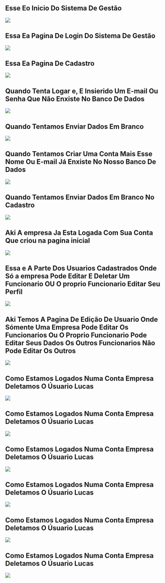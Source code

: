 ## Esse Eo Inicio Do Sistema De Gestão

<div>
    <img src="https://user-images.githubusercontent.com/89710467/138160382-006142d8-90d1-4334-9a5b-44d558b3eba3.png" />
</div>



## Essa Ea Pagina De Login Do Sistema De Gestão

<div>
    <img src="https://user-images.githubusercontent.com/89710467/138163721-3bcac402-b9bc-43f0-94df-80af8e2c499d.png" />
</div>


## Essa Ea Pagina De Cadastro

<div>
    <img src="https://user-images.githubusercontent.com/89710467/138163944-eebd4b28-0bab-4658-8525-2953cc8b0482.png" />
</div>


## Quando Tenta Logar e,  E Insierido Um E-mail Ou Senha Que Não Enxiste No Banco De Dados

<div>
    <img src="https://user-images.githubusercontent.com/89710467/138167083-f8ba0737-d35d-4008-8793-fa79d8d0fae8.png" />
</div>

## Quando Tentamos Enviar Dados Em Branco

<div>
    <img src="https://user-images.githubusercontent.com/89710467/138167541-f0540f26-3250-43c5-8e99-9eed6d808044.png" />
</div>


## Quando Tentamos Criar Uma Conta Mais Esse Nome Ou E-mail Já Enxiste No Nosso Banco De Dados

<div>
    <img src="https://user-images.githubusercontent.com/89710467/138167858-a558ea43-5014-4f58-bbf5-d0e479261a27.png" />
</div>




## Quando Tentamos Enviar Dados Em Branco No Cadastro

<div>
    <img src="https://user-images.githubusercontent.com/89710467/138168211-f739a5e1-9893-46f4-9f97-5f2721b92fcb.png" />
</div>


## Aki A empresa Ja Esta Logada Com Sua Conta Que criou na pagina inicial

<div>
    <img src="https://user-images.githubusercontent.com/89710467/138164468-f13803da-1379-41c2-914f-c2595e1155ef.png" />
</div>

## Essa e A Parte Dos Usuarios Cadastrados Onde Só a empresa Pode Editar E Deletar Um Funcionario OU O proprio Funcionario Editar Seu Perfil

<div>
    <img src="https://user-images.githubusercontent.com/89710467/138164827-3645e972-d955-4146-a91e-d2de4b7e7129.png" />
</div>



## Aki Temos A Pagina De Edição De Usuario Onde Sómente Uma Empresa Pode Editar Os Funcionarios Ou O Proprio Funcionario Pode Editar Seus Dados Os Outros Funcionarios Não Pode Editar Os Outros

<div>
    <img src="https://user-images.githubusercontent.com/89710467/138168555-18a1e7e7-de9b-4a8f-a1f9-42681af6e5ee.png" />
</div>


## Como Estamos Logados Numa Conta Empresa Deletamos O Úsuario Lucas

<div>
    <img src="https://user-images.githubusercontent.com/89710467/138168870-27f4ef47-27ff-431f-aabe-33272d5358bc.png" />
</div>


## Como Estamos Logados Numa Conta Empresa Deletamos O Úsuario Lucas

<div>
    <img src="https://user-images.githubusercontent.com/89710467/138168870-27f4ef47-27ff-431f-aabe-33272d5358bc.png" />
</div>

## Como Estamos Logados Numa Conta Empresa Deletamos O Úsuario Lucas

<div>
    <img src="https://user-images.githubusercontent.com/89710467/138168870-27f4ef47-27ff-431f-aabe-33272d5358bc.png" />
</div>


## Como Estamos Logados Numa Conta Empresa Deletamos O Úsuario Lucas

<div>
    <img src="https://user-images.githubusercontent.com/89710467/138168870-27f4ef47-27ff-431f-aabe-33272d5358bc.png" />
</div>

## Como Estamos Logados Numa Conta Empresa Deletamos O Úsuario Lucas

<div>
    <img src="https://user-images.githubusercontent.com/89710467/138168870-27f4ef47-27ff-431f-aabe-33272d5358bc.png" />
</div>


## Como Estamos Logados Numa Conta Empresa Deletamos O Úsuario Lucas

<div>
    <img src="https://user-images.githubusercontent.com/89710467/138168870-27f4ef47-27ff-431f-aabe-33272d5358bc.png" />
</div>








